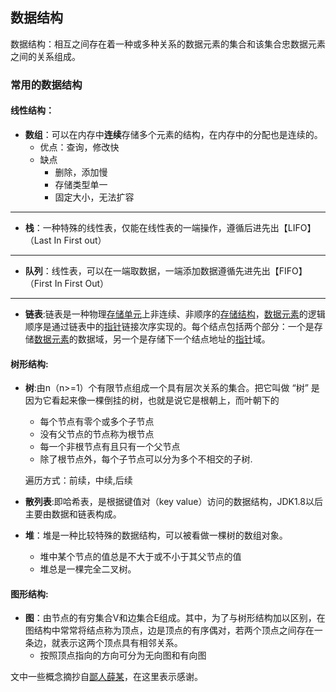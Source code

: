 ## 数据结构

 数据结构：相互之间存在着一种或多种关系的数据元素的集合和该集合忠数据元素之间的关系组成。

### 常用的数据结构

#### 线性结构：

+ **数组**：可以在内存中**连续**存储多个元素的结构，在内存中的分配也是连续的。
  + 优点：查询，修改快
  + 缺点
    + 删除，添加慢
    + 存储类型单一
    + 固定大小，无法扩容

----

+ **栈**：一种特殊的线性表，仅能在线性表的一端操作，遵循后进先出【LIFO】（Last In First out）

---

+ **队列**：线性表，可以在一端取数据，一端添加数据遵循先进先出【FIFO】（First In First Out）

---

+ **链表**:链表是一种物理[存储单元](https://baike.baidu.com/item/存储单元/8727749)上非连续、非顺序的[存储结构](https://baike.baidu.com/item/存储结构/350782)，[数据元素](https://baike.baidu.com/item/数据元素/715313)的逻辑顺序是通过链表中的[指针](https://baike.baidu.com/item/指针/2878304)链接次序实现的。每个结点包括两个部分：一个是存储[数据元素](https://baike.baidu.com/item/数据元素)的数据域，另一个是存储下一个结点地址的[指针](https://baike.baidu.com/item/指针/2878304)域。

#### 树形结构:

+ **树**:由n（n>=1）个有限节点组成一个具有层次关系的集合。把它叫做 “树” 是因为它看起来像一棵倒挂的树，也就是说它是根朝上，而叶朝下的
  
  + 每个节点有零个或多个子节点
  + 没有父节点的节点称为根节点
  + 每一个非根节点有且只有一个父节点
  + 除了根节点外，每个子节点可以分为多个不相交的子树.
  
  遍历方式：前续，中续,后续
+ **散列表**:即哈希表，是根据键值对（key value）访问的数据结构，JDK1.8以后 主要由数据和链表构成。
+ **堆**：堆是一种比较特殊的数据结构，可以被看做一棵树的数组对象。
  - 堆中某个节点的值总是不大于或不小于其父节点的值
  - 堆总是一棵完全二叉树。

#### 图形结构:

+ **图**：由节点的有穷集合V和边集合E组成。其中，为了与树形结构加以区别，在图结构中常常将结点称为顶点，边是顶点的有序偶对，若两个顶点之间存在一条边，就表示这两个顶点具有相邻关系。
  + 按照顶点指向的方向可分为无向图和有向图











文中一些概念摘抄自[鄙人薛某](https://blog.csdn.net/yeyazhishang/article/details/82353846)，在这里表示感谢。